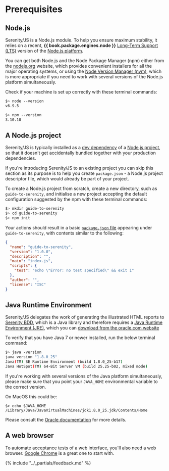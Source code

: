 # Prerequisites

## Node.js

Serenity/JS is a Node.js module. To help you ensure maximum stability, 
it relies on a recent, **{{ book.package.engines.node }}** [Long-Term Support (LTS)](https://github.com/nodejs/LTS)
version of the [Node.js platform](https://nodejs.org/).

You can get both Node.js and the Node Package Manager (npm) either from the [nodejs.org](https://nodejs.org/) website,
which provides convenient installers for all the major operating systems, 
or using the [Node Version Manager (nvm)](https://nvm.sh), which is more appropriate if you need to work with several 
versions of the Node.js platform simultaneously.

Check if your machine is set up correctly with these terminal commands:

```bash
$> node --version
v6.9.5
```

```bash
$> npm --version
3.10.10
```

## A Node.js project

Serenity/JS is typically installed 
as a [dev dependency](https://docs.npmjs.com/files/package.json#devdependencies)
of a [Node.js project](https://docs.npmjs.com/files/package.json), 
so that it doesn't get accidentally bundled together with your production dependencies. 

If you're introducing Serenity/JS to an existing project you can skip this section as its purpose is to help you
create `package.json` - a Node.js project descriptor file, which would already be part of your project.

To create a Node.js project from scratch, create a new directory, such as `guide-to-serenity`, 
and initialise a new project accepting the default configuration suggested by the npm with these terminal commands:

```bash
$> mkdir guide-to-serenity
$> cd guide-to-serenity
$> npm init
```

Your actions should result in a basic [`package.json` file](https://docs.npmjs.com/files/package.json) 
appearing under `guide-to-serenity`, with contents similar to the following:
 
```json
{
  "name": "guide-to-serenity",
  "version": "1.0.0",
  "description": "",
  "main": "index.js",
  "scripts": {
    "test": "echo \"Error: no test specified\" && exit 1"
  },
  "author": "",
  "license": "ISC"
}
```

## Java Runtime Environment

Serenity/JS delegates the work of generating the illustrated HTML reports to [Serenity BDD](http://serenity-bdd.info/), 
which is a Java library and therefore requires 
a [Java Runtime Environment (JRE)](http://www.oracle.com/technetwork/java/javase/overview/index.html),
which you can [download from the oracle.com website](http://www.oracle.com/technetwork/java/javase/downloads/jre8-downloads-2133155.html)

To verify that you have Java 7 or newer installed, run the below terminal command:

```bash
$> java -version
java version "1.8.0_25"
Java(TM) SE Runtime Environment (build 1.8.0_25-b17)
Java HotSpot(TM) 64-Bit Server VM (build 25.25-b02, mixed mode)
```

If you're working with several versions of the Java platform simultaneously, please make sure that you point
your `JAVA_HOME` environmental variable
to the correct version.

On MacOS this could be:

```
$> echo $JAVA_HOME
/Library/Java/JavaVirtualMachines/jdk1.8.0_25.jdk/Contents/Home
```

Please consult the [Oracle documentation](https://docs.oracle.com/cd/E21454_01/html/821-2532/inst_cli_jdk_javahome_t.html) 
for more details.

## A web browser

To automate acceptance tests of a web interface, you'll also need a web browser.
[Google Chrome](https://www.google.com/chrome/) is a great one to start with. 

{% include "../_partials/feedback.md" %}
